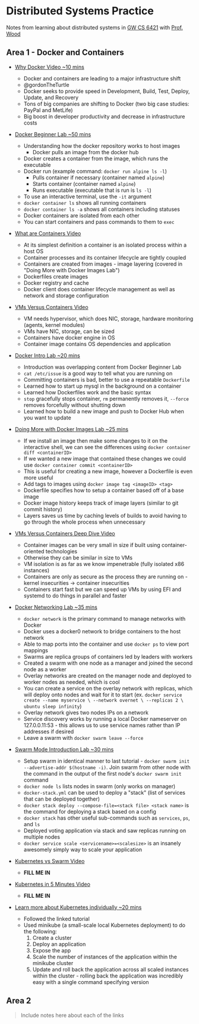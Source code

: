 # Distributed Systems Practice
Notes from learning about distributed systems in [GW CS 6421](https://gwdistsys18.github.io/) with [Prof. Wood](https://faculty.cs.gwu.edu/timwood/)

## Area 1 - Docker and Containers

* [Why Docker Video ~10 mins](https://www.youtube.com/watch?v=RYDHUTHLf8U&t=0s&list=PLBmVKD7o3L8tQzt8QPCINK9wXmKecTHlM&index=23)
  * Docker and containers are leading to a major infrastructure shift
  * @gordonTheTurtle
  * Docker seeks to provide speed in Development, Build, Test, Deploy, Update, and Recovery
  * Tons of big companies are shifting to Docker (two big case studies: PayPal and MetLife)
  * Big boost in developer productivity and decrease in infrastructure costs

* [Docker Beginner Lab ~50 mins](https://training.play-with-docker.com/ops-s1-hello/)
  * Understanding how the docker repository works to host images
    * Docker pulls an image from the docker hub
  * Docker creates a container from the image, which runs the executable
  * Docker run (example command: `docker run alpine ls -l`)
    * Pulls container if necessary (container named `alpine`)
    * Starts container (container named `alpine`)
    * Runs executable (executable that is run is `ls -l`)
  * To use an interactive terminal, use the `-it` argument
  * `docker container ls` shows all running containers
  * `docker container ls -a` shows all containers including statuses
  * Docker containers are isolated from each other
  * You can start containers and pass commands to them to `exec`

* [What are Containers Video](https://www.youtube.com/watch?v=EnJ7qX9fkcU)
  * At its simplest definition a container is an isolated process within a host OS
  * Container processes and its container lifecycle are tightly coupled
  * Containers are created from images - image layering (covered in "Doing More with Docker Images Lab")
  * Dockerfiles create images
  * Docker registry and cache
  * Docker client does container lifecycle management as well as network and storage configuration

* [VMs Versus Containers Video](https://www.youtube.com/watch?v=L1ie8negCjc)
  * VM needs hypervisor, which does NIC, storage, hardware monitoring (agents, kernel modules)
  * VMs have NIC, storage, can be sized
  * Containers have docker engine in OS
  * Container image contains OS dependencies and application

* [Docker Intro Lab ~20 mins](https://training.play-with-docker.com/beginner-linux/)
  * Introduction was overlapping content from Docker Beginner Lab
  * `cat /etc/issue` is a good way to tell what you are running on
  * Committing containers is bad, better to use a repeatable `Dockerfile`
  * Learned how to start up mysql in the background on a container
  * Learned how Dockerfiles work and the basic syntax
  * `stop` gracefully stops container, `rm` permanently removes it, `--force` removes forcefully without shutting down
  * Learned how to build a new image and push to Docker Hub when you want to update

* [Doing More with Docker Images Lab ~25 mins](https://training.play-with-docker.com/ops-s1-images/)
  * If we install an image then make some changes to it on the interactive shell, we can see the differences using `docker container diff <containerID>`
  * If we wanted a new image that contained these changes we could use `docker container commit <containerID>`
  * This is useful for creating a new image, however a Dockerfile is even more useful
  * Add tags to images using `docker image tag <imageID> <tag>`
  * Dockerfile specifies how to setup a container based off of a base image
  * Docker image history keeps track of image layers (similar to git commit history)
  * Layers saves us time by caching levels of builds to avoid having to go through the whole process when unnecessary

* [VMs Versus Containers Deep Dive Video](https://www.youtube.com/watch?v=PoiXuVnSxfE)
  * Container images can be very small in size if built using container-oriented technologies
  * Otherwise they can be similar in size to VMs
  * VM isolation is as far as we know impenetrable (fully isolated x86 instances)
  * Containers are only as secure as the process they are running on - kernel insecurities -> container insecurities
  * Containers start fast but we can speed up VMs by using EFI and systemd to do things in parallel and faster

* [Docker Networking Lab ~35 mins](https://training.play-with-docker.com/docker-networking-hol/)
  * `docker network` is the primary command to manage networks with Docker
  * Docker uses a docker0 network to bridge containers to the host network
  * Able to map ports into the container and use `docker ps` to view port mappings
  * Swarms are replica groups of containers led by leaders with workers
  * Created a swarm with one node as a manager and joined the second node as a worker
  * Overlay networks are created on the manager node and deployed to worker nodes as needed, which is cool
  * You can create a service on the overlay network with replicas, which will deploy onto nodes and wait for it to start (ex. `docker service create --name myservice \
--network overnet \
--replicas 2 \
ubuntu sleep infinity`)
  * Overlay network gives two nodes IPs on a network
  * Service discovery works by running a local Docker nameserver on 127.0.0.11:53 - this allows us to use service names rather than IP addresses if desired
  * Leave a swarm with `docker swarm leave --force`

* [Swarm Mode Introduction Lab ~30 mins](https://training.play-with-docker.com/ops-s1-swarm-intro/)
  * Setup swarm in identical manner to last tutorial - `docker swarm init --advertise-addr $(hostname -i)`.  Join swarm from other node with the command in the output of the first node's `docker swarm init` command
  * `docker node ls` lists nodes in swarm (only works on manager)
  * `docker-stack.yml` can be used to deploy a "stack" (list of services that can be deployed together)
  * `docker stack deploy --compose-file=<stack file> <stack name>` is the command for deploying a stack based on a config
  * `docker stack` has other useful sub-commands such as `services`, `ps`, and `ls`
  * Deployed voting application via stack and saw replicas running on multiple nodes
  * `docker service scale <servicename>=<scalesize>` is an insanely awesomely simply way to scale your application

* [Kubernetes vs Swarm Video](https://www.youtube.com/watch?v=L8xuFG49Fac)
  * **FILL ME IN**

* [Kubernetes in 5 Minutes Video](https://www.youtube.com/watch?v=PH-2FfFD2PU)
  * **FILL ME IN**

* [Learn more about Kubernetes individually ~20 mins](https://kubernetes.io/docs/tutorials/kubernetes-basics/)
  * Followed the linked tutorial
  * Used minikube (a small-scale local Kubernetes deployment) to do the following:
    1. Create a cluster
    2. Deploy an application
    3. Expose the app
    4. Scale the number of instances of the application within the minikube cluster
    5. Update and roll back the application across all scaled instances within the cluster - rolling back the application was incredibly easy with a single command specifying version

## Area 2
> Include notes here about each of the links
